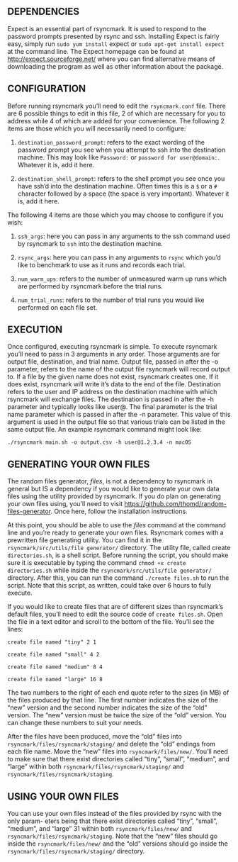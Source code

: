 ## DEPENDENCIES

Expect is an essential part of rsyncmark. It is used to respond to the password prompts presented by rsync and ssh. Installing Expect is fairly easy, simply run ```sudo yum install``` expect or ```sudo apt-get install expect``` at the command line. The Expect homepage can be found at http://expect.sourceforge.net/ where you can find alternative means of downloading the program as well as other information about the package.

## CONFIGURATION

Before running rsyncmark you’ll need to edit the ```rsyncmark.conf``` file. There are 6 possible things to edit in this file, 2 of which are necessary for you to address while 4 of which are added for your convenience. The following 2 items are those which you will necessarily need to configure:

1. ```destination_password_prompt```: refers to the exact wording of the password prompt you see when you attempt to ssh into the destination machine. This may look like ```Password:``` or ```password for user@domain:```. Whatever it is, add it here.

2. ```destination_shell_prompt```: refers to the shell prompt you see once you have ssh’d into the destination machine. Often times this is a ```$``` or a ```#``` character followed by a space (the space is very important). Whatever it is, add it here.

The following 4 items are those which you may choose to configure if you wish:

1. ```ssh_args```: here you can pass in any arguments to the ssh command used by rsyncmark to ```ssh``` into the destination machine.

2. ```rsync_args```: here you can pass in any arguments to ```rsync``` which you’d like to benchmark to use as it runs and records each trial.

3. ```num_warm_ups```: refers to the number of unmeasured warm up runs which are performed by rsyncmark before the trial runs.

4. ```num_trial_runs```: refers to the number of trial runs you would like performed on each file set.

## EXECUTION

Once configured, executing rsyncmark is simple. To execute rsyncmark you’ll need to pass in 3 arguments in any order. Those arguments are for output file, destination, and trial name. Output file, passed in after the -o parameter, refers to the name of the output file rsyncmark will record output to. If a file by the given name does not exist, rsyncmark creates one. If it does exist, rsyncmark will write it’s data to the end of the file. Destination refers to the user and IP address on the destination machine with which rsyncmark will exchange files. The destination is passed in after the -h parameter and typically looks like user@<IP address>. The final parameter is the trial name parameter which is passed in after the -n parameter. This value of this argument is used in the output file so that various trials can be listed in the same output file. An example rsyncmark command might look like:

```./rsyncmark main.sh -o output.csv -h user@1.2.3.4 -n macOS```

## GENERATING YOUR OWN FILES

The random files generator, *files*, is not a dependency to rsyncmark in general but IS a dependency if you would like to generate your own data files using the utility provided by rsyncmark. If you do plan on generating your own files using, you’ll need to visit https://github.com/thomd/random-files-generator. Once here, follow the installation instructions.

At this point, you should be able to use the *files* command at the command line and you’re ready to generate your own files.
Rsyncmark comes with a prewritten file generating utility. You can find it in the ```rsyncmark/src/utils/file generator/``` directory. The utility file, called create ```directories.sh```, is a shell script. Before running the script, you should make sure it is executable by typing the command ```chmod +x create directories.sh``` while inside the ```rsyncmark/src/utils/file generator/``` directory. After this, you can run the command ```./create files.sh``` to run the script. Note that this script, as written, could take over 6 hours to fully execute.

If you would like to create files that are of different sizes than rsyncmark’s default files, you’ll need to edit the source code of ```create files.sh```. Open the file in a text editor and scroll to the bottom of the file. You’ll see the lines:


```
create file named "tiny" 2 1

create file named "small" 4 2

create file named "medium" 8 4

create file named "large" 16 8
```

The two numbers to the right of each end quote refer to the sizes (in MB) of the files produced by that line. The first number indicates the size of the “new” version and the second number indicates the size of the “old” version. The “new” version must be twice the size of the “old” version. You can change these numbers to suit your needs.

After the files have been produced, move the “old” files into ```rsyncmark/files/rsyncmark/staging/``` and delete the “old” endings from each file name. Move the “new” files into ```rsyncmark/files/new/```. You’ll need to make sure that there exist directories called “tiny”, “small”, “medium”, and “large” within both ```rsyncmark/files/rsyncmark/staging/``` and ```rsyncmark/files/rsyncmark/staging```.

## USING YOUR OWN FILES

You can use your own files instead of the files provided by rsync with the only param- eters being that there exist directories called “tiny”, “small”, “medium”, and “large”
31 within both ```rsyncmark/files/new/``` and ```rsyncmark/files/rsyncmark/staging```. Note that the “new” files should go inside the ```rsyncmark/files/new/``` and the “old” versions should go inside the ```rsyncmark/files/rsyncmark/staging/``` directory.
